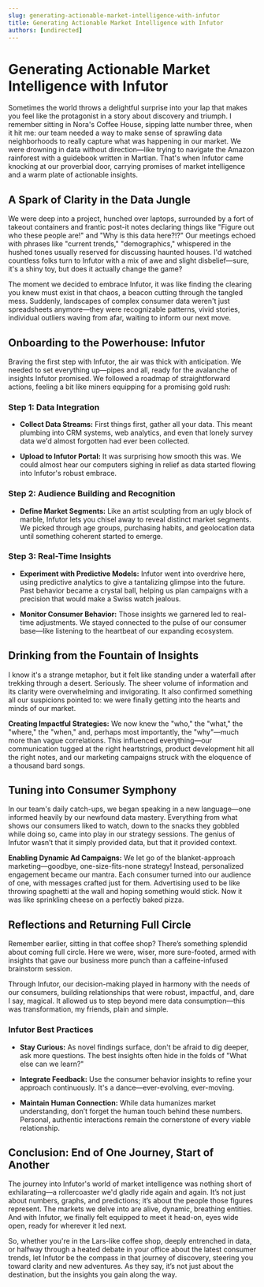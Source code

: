 ```yaml
---
slug: generating-actionable-market-intelligence-with-infutor
title: Generating Actionable Market Intelligence with Infutor
authors: [undirected]
---
```



# Generating Actionable Market Intelligence with Infutor

Sometimes the world throws a delightful surprise into your lap that makes you feel like the protagonist in a story about discovery and triumph. I remember sitting in Nora's Coffee House, sipping latte number three, when it hit me: our team needed a way to make sense of sprawling data neighborhoods to really capture what was happening in our market. We were drowning in data without direction—like trying to navigate the Amazon rainforest with a guidebook written in Martian. That's when Infutor came knocking at our proverbial door, carrying promises of market intelligence and a warm plate of actionable insights.

## A Spark of Clarity in the Data Jungle

We were deep into a project, hunched over laptops, surrounded by a fort of takeout containers and frantic post-it notes declaring things like "Figure out who these people are!" and "Why is this data here?!?" Our meetings echoed with phrases like "current trends," "demographics," whispered in the hushed tones usually reserved for discussing haunted houses. I'd watched countless folks turn to Infutor with a mix of awe and slight disbelief—sure, it's a shiny toy, but does it actually change the game?

The moment we decided to embrace Infutor, it was like finding the clearing you knew must exist in that chaos, a beacon cutting through the tangled mess. Suddenly, landscapes of complex consumer data weren't just spreadsheets anymore—they were recognizable patterns, vivid stories, individual outliers waving from afar, waiting to inform our next move.

## Onboarding to the Powerhouse: Infutor

Braving the first step with Infutor, the air was thick with anticipation. We needed to set everything up—pipes and all, ready for the avalanche of insights Infutor promised. We followed a roadmap of straightforward actions, feeling a bit like miners equipping for a promising gold rush:

### Step 1: Data Integration

- **Collect Data Streams:** First things first, gather all your data. This meant plumbing into CRM systems, web analytics, and even that lonely survey data we'd almost forgotten had ever been collected.
  
- **Upload to Infutor Portal:** It was surprising how smooth this was. We could almost hear our computers sighing in relief as data started flowing into Infutor's robust embrace.

### Step 2: Audience Building and Recognition

- **Define Market Segments:** Like an artist sculpting from an ugly block of marble, Infutor lets you chisel away to reveal distinct market segments. We picked through age groups, purchasing habits, and geolocation data until something coherent started to emerge.

### Step 3: Real-Time Insights

- **Experiment with Predictive Models:** Infutor went into overdrive here, using predictive analytics to give a tantalizing glimpse into the future. Past behavior became a crystal ball, helping us plan campaigns with a precision that would make a Swiss watch jealous.

- **Monitor Consumer Behavior:** Those insights we garnered led to real-time adjustments. We stayed connected to the pulse of our consumer base—like listening to the heartbeat of our expanding ecosystem.

## Drinking from the Fountain of Insights

I know it's a strange metaphor, but it felt like standing under a waterfall after trekking through a desert. Seriously. The sheer volume of information and its clarity were overwhelming and invigorating. It also confirmed something all our suspicions pointed to: we were finally getting into the hearts and minds of our market.

**Creating Impactful Strategies:** We now knew the "who," the "what," the "where," the "when," and, perhaps most importantly, the "why"—much more than vague correlations. This influenced everything—our communication tugged at the right heartstrings, product development hit all the right notes, and our marketing campaigns struck with the eloquence of a thousand bard songs.

## Tuning into Consumer Symphony

In our team's daily catch-ups, we began speaking in a new language—one informed heavily by our newfound data mastery. Everything from what shows our consumers liked to watch, down to the snacks they gobbled while doing so, came into play in our strategy sessions. The genius of Infutor wasn’t that it simply provided data, but that it provided context.

**Enabling Dynamic Ad Campaigns:** We let go of the blanket-approach marketing—goodbye, one-size-fits-none strategy! Instead, personalized engagement became our mantra. Each consumer turned into our audience of one, with messages crafted just for them. Advertising used to be like throwing spaghetti at the wall and hoping something would stick. Now it was like sprinkling cheese on a perfectly baked pizza.

## Reflections and Returning Full Circle

Remember earlier, sitting in that coffee shop? There’s something splendid about coming full circle. Here we were, wiser, more sure-footed, armed with insights that gave our business more punch than a caffeine-infused brainstorm session.

Through Infutor, our decision-making played in harmony with the needs of our consumers, building relationships that were robust, impactful, and, dare I say, magical. It allowed us to step beyond mere data consumption—this was transformation, my friends, plain and simple.

### Infutor Best Practices

- **Stay Curious:** As novel findings surface, don't be afraid to dig deeper, ask more questions. The best insights often hide in the folds of "What else can we learn?"

- **Integrate Feedback:** Use the consumer behavior insights to refine your approach continuously. It's a dance—ever-evolving, ever-moving.

- **Maintain Human Connection:** While data humanizes market understanding, don’t forget the human touch behind these numbers. Personal, authentic interactions remain the cornerstone of every viable relationship.

## Conclusion: End of One Journey, Start of Another

The journey into Infutor's world of market intelligence was nothing short of exhilarating—a rollercoaster we'd gladly ride again and again. It’s not just about numbers, graphs, and predictions; it’s about the people those figures represent. The markets we delve into are alive, dynamic, breathing entities. And with Infutor, we finally felt equipped to meet it head-on, eyes wide open, ready for wherever it led next.

So, whether you're in the Lars-like coffee shop, deeply entrenched in data, or halfway through a heated debate in your office about the latest consumer trends, let Infutor be the compass in that journey of discovery, steering you toward clarity and new adventures. As they say, it’s not just about the destination, but the insights you gain along the way.